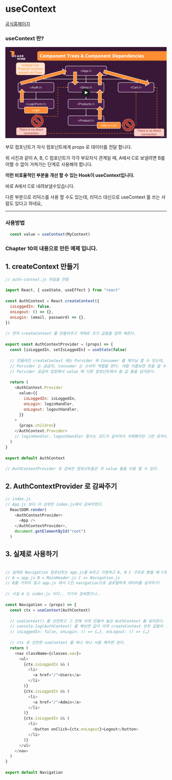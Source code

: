 # useContext

[공식홈페이지](https://ko.reactjs.org/docs/hooks-reference.html#usecontext)

### useContext 란?


![useContext](./img/ContextAPI.png)

부모 컴포넌트가 자식 컴포넌트에게 props 로 데이터를 전달 합니다.

위 사진과 같이 A, B, C 컴포넌트가 각각 부모자식 관계일 때, A에서 C로 보낼려면 B를 어쩔 수 없이 거쳐가는 단계로 사용해야 합니다.

**이런 비효율적인 부분을 개선 할 수 있는 Hook이 useContext입니다.**

바로 A에서 C로 내려보낼수있습니다.

다른 부분으로 리덕스를 사용 할 수도 있는데,
리덕스 대신으로 useContext 를 쓰는 사람도 있다고 하네요,

---
### 사용방법

```javascript
  const value = useContext(MyContext)
```

### **Chapter 10의 내용으로 만든 예제 입니다.**

## 1. createContext 만들기
```javascript
// auth-context.js 파일을 만듬

import React, { useState, useEffect } from "react"

const AuthContext = React.createContext({
  isLoggedIn: false,
  onLogout: () => {},
  onLogin: (email, password) => {},
})

// 먼저 createContext 를 만들어주고 객체로 초기 값들을 입력 해준다.

export const AuthContextProvider = (props) => {
  const [isLoggedIn, setIsLoggedIn] = useState(false)

  // 만들어진 createContext 에는 Porvider 와 Consumer 를 체이닝 할 수 있는데,
  // Porvider 는 공급자, Consumer 는 소비자 역할을 한다. 대충 이름보면 뜻을 알 수 있을 것
  // Porvider 공급자 입장에서 value 에 다른 컴포넌트에서 쓸 값 들을 넘겨준다.
   
  return (
    <AuthContext.Provider
      value={{
        isLoggedIn: isLoggedIn,
        onLogin: loginHandler,
        onLogout: logoutHandler,
      }}
    >
      {props.children}
    </AuthContext.Provider>
    // loginHandler, logoutHandler 함수는 코드가 길어져서 삭제했지만 그런 로직이 있다고 하자.. 
  )
}

export default AuthContext

// AuthContextProvider 로 감싸진 컴포넌트들은 저 value 들을 이용 할 수 있다.
```

## 2. AuthContextProvider 로 감싸주기
```javascript
// index.js
// App.js 보다 더 상위인 index.js에서 감싸주었다.
  ReactDOM.render(
    <AuthContextProvider>
      <App />
    </AuthContextProvider>,
    document.getElementById("root")
  )
```
## 3. 실제로 사용하기
```js

// 실제로 Navigation 컴포넌트는 app.js를 A라고 가정하고 A, B C 구조로 봤을 때 C에 해당된다.
// A = app.js B = MainHeader.js C => Navigation.js
// B를 거치지 않고 app.js 에서 C인 navigation으로 글로벌하게 데이터를 넘겨주기!

// 사실 A 는 index.js 이다.. 거기서 감싸줬으니..

const Navigation = (props) => {
  const ctx = useContext(AuthContext)

  // useContext() 를 선언하고 그 안에 아까 만들어 놓은 AuthContext 를 넣어준다.
  // console.log(AuthContext) 를 해보면 값이 아까 createContext 안의 값들이 그대로 들어가있다.
  // isLoggedIn: false, onLogin: () => {…}, onLogout: () => {…}

  // ctx 로 선언한 useContext 를 하나 하나 사용 해주면 된다.
  return (
    <nav className={classes.nav}>
      <ul>
        {ctx.isLoggedIn && (
          <li>
            <a href="/">Users</a>
          </li>
        )}
        {ctx.isLoggedIn && (
          <li>
            <a href="/">Admin</a>
          </li>
        )}
        {ctx.isLoggedIn && (
          <li>
            <button onClick={ctx.onLogout}>Logout</button>
          </li>
        )}
      </ul>
    </nav>
  )
}

export default Navigation
```